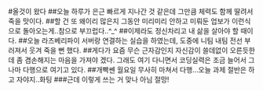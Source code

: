 #올것이 왔다
##오늘 하루가 은근 빠르게 지나간 것 같은데 그만큼 체력도 함께 딸려서 죽을 맛이다.
##할 건 또 왜이리 많은지 그동안 미리미리 안하고 미뤄둔 업보가 이런식으로 돌아오는게..참으로 부끄럽다..^_^
##이제라도 정신차리고 내 삶을 살아야 할 때이다.
##오늘 라즈베리파이 서버랑 연결하는 실습을 하였는데, 도중에 니팀 내팀 전선 부러져서 웃겨 죽을 뻔 했다.
##게다가 요즘 무슨 근자감인지 자신감이 쓸데없이 오른듯한데 좀 겸손해지는 마음을 가져야 겠다. 그래도 여기 다니면서 코딩실력은 조금 늘어서 그나마 다행으로 여기고 있다.
##개빡쎈 월요일 무사히 마쳐서 다행...오늘 과제 절반은 하고 자야지..화팅
###근데 이렇게 쓰는 거 맞나 아님 절망!
